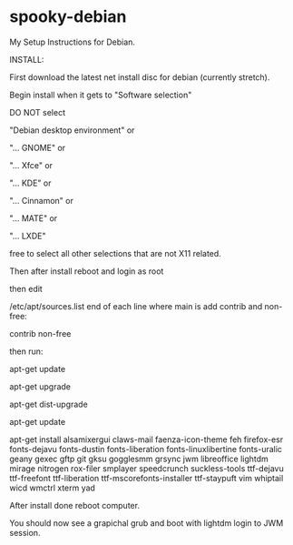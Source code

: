 # spooky-debian
My Setup Instructions for Debian.

INSTALL:

First download the latest net install disc for
debian (currently stretch).

Begin install when it gets to "Software selection"

DO NOT select

"Debian desktop environment" or

"... GNOME" or

"... Xfce" or

"... KDE" or

"... Cinnamon" or

"... MATE" or

"... LXDE"


free to select all other selections that are
not X11 related.

Then after install reboot and login as root

then edit 

/etc/apt/sources.list end of each line where main is add contrib and non-free:

contrib non-free

then run:

apt-get update

apt-get upgrade

apt-get dist-upgrade

apt-get update

apt-get install alsamixergui claws-mail faenza-icon-theme feh firefox-esr fonts-dejavu fonts-dustin fonts-liberation fonts-linuxlibertine fonts-uralic geany gexec gftp git gksu gogglesmm grsync jwm libreoffice lightdm mirage nitrogen rox-filer smplayer speedcrunch suckless-tools ttf-dejavu ttf-freefont ttf-liberation ttf-mscorefonts-installer ttf-staypuft vim whiptail wicd wmctrl xterm yad


After install done reboot computer.

You should now see a grapichal grub and boot with lightdm login to JWM session.

